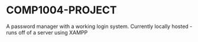 # COMP1004-PROJECT

A password manager with a working login system. 
Currently locally hosted - runs off of a server using XAMPP
